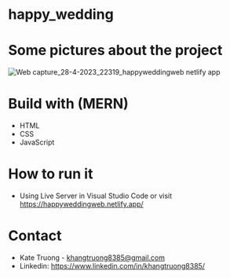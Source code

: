 # happy_wedding

# Some pictures about the project
![Web capture_28-4-2023_22319_happyweddingweb netlify app](https://user-images.githubusercontent.com/62549740/235285454-13ddb2ba-f78e-4bac-a2ae-ee388d34ee2d.jpeg)


# Build with (MERN)
- HTML
- CSS
- JavaScript

# How to run it
- Using Live Server in Visual Studio Code or visit https://happyweddingweb.netlify.app/

# Contact
- Kate Truong - khangtruong8385@gmail.com
- Linkedin: https://www.linkedin.com/in/khangtruong8385/
